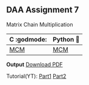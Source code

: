 ## DAA Assignment 7

Matrix Chain Multiplication

| C :godmode:  | Python :snake: |
| ------------ | -------------- |
| [MCM](mcm.c) | [MCM](mcm.py)  |

**Output** [Download PDF](https://drive.google.com/file/d/1YcUK-IeQnHNlFzj67dDP-tmFdIMjDXAi/view?usp=share_link)

Tutorial(YT):
[Part1](https://youtu.be/vRVfmbCFW7Y)
[Part2](https://youtu.be/pDCXsbAw5Cg)
